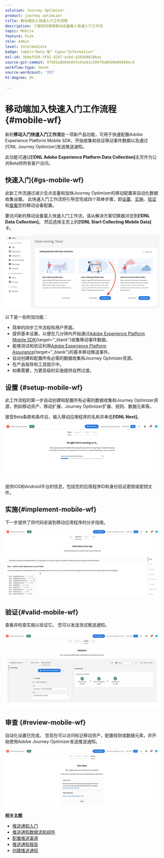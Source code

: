 ```yaml
---
solution: Journey Optimizer
product: journey optimizer
title: 移动端加入快速入门工作流程
description: 了解如何使用移动设备载入快速入门工作流
topic: Mobile
feature: Push
role: Admin
level: Intermediate
badge: label="Beta 版" type="Informative"
exl-id: 364ef926-3f92-4297-acbd-a283668106ac
source-git-commit: 47482adb84e05fe41eb1c50479a8b50e00469ec4
workflow-type: tm+mt
source-wordcount: '357'
ht-degree: 9%

---
```


# 移动端加入快速入门工作流程 {#mobile-wf}

新的&#x200B;**移动入门快速入门工作流**&#x200B;是一项新产品功能，可用于快速配置Adobe Experience Platform Mobile SDK、开始收集和验证移动事件数据以及通过[!DNL Journey Optimizer]发送推送通知。

此功能可通过&#x200B;**[!DNL Adobe Experience Platform Data Collection]**&#x200B;主页作为公共Beta供所有客户访问。

## 快速入门{#gs-mobile-wf}

此新工作流通过减少总点击量和加快Journey Optimizer的移动配置来自动化数据收集设置。 此快速入门工作流将引导您完成四个简单步骤，即[设置](##setup-mobile-wf)、[实施](#implement-mobile-wf)、[验证](#valid-mobile-wf)和[查看](#review-mobile-wf)您的移动设备配置。

要访问新的移动设备载入快速入门工作流，请从解决方案切换器浏览到&#x200B;**[!DNL Data Collection]**。 然后选择主页上的&#x200B;**[!DNL Start Collecting Mobile Data]**&#x200B;卡。

![](assets/mobile-wf-home.png)

以下是一些附加功能：

* 简单的四步工作流程和用户界面。
* 提供基本设置，以便在几分钟内开始通过[Adobe Experience Platform Mobile SDK](https://developer.adobe.com/client-sdks/documentation/){target="_blank"}收集移动事件数据。
* 能够测试和验证利用[Adobe Experience Platform Assurance](https://experienceleague.adobe.com/docs/experience-platform/assurance/home.html){target="_blank"}的基本移动推送事件。
* 自动创建和配置所有必需的数据收集和Journey Optimizer资源。
* 在产品指导和工具提示中。
* 如果需要，为更高级的实施提供自然过渡。

## 设置 {#setup-mobile-wf}

此工作流程的第一步自动创建和配置所有必需的数据收集和Journey Optimizer资源，例如移动资产、移动扩展、Journey Optimizer扩展、规则、数据元素等。

接受Beta条款和条件后，输入移动应用程序的名称并单击&#x200B;**[!DNL Next]**。

![](assets/mobile-wf-setup.png)

提供iOS和Android平台的信息，包括您的应用程序ID和身份验证密钥或密钥文件。

## 实施{#implement-mobile-wf}

下一步提供了将代码安装到移动应用程序的分步指南。

![](assets/mobile-wf-add-code.png)


## 验证{#valid-mobile-wf}

查看并检查实施以验证它。 您可以发送测试推送通知。

![](assets/mobile-wf-valid.png)


## 审查 {#review-mobile-wf}

自动化设置已完成。 您现在可以访问标记移动资产，配置规则或数据元素，并开始使用Adobe Journey Optimizer发送推送通知。

![](assets/mobile-wf-done.png)


**相关主题**

* [推送通知入门](get-started-push.md)
* [推送通知数据流和组件](push-gs.md)
* [配置推送渠道](push-configuration.md)
* [推送通知报告](../reports/journey-global-report-cja-push.md#push-global)
* [创建推送通知](create-push.md)
